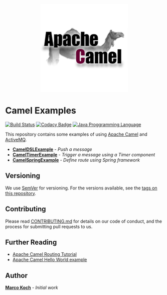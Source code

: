 <p align="center">
  <img src="./doc/img/apache-camel.png">
</p>

# Camel Examples

[![Build Status](https://travis-ci.org/markoch/camel-examples.svg?branch=master)](https://travis-ci.org/markoch/camel-examples)
[![Codacy Badge](https://api.codacy.com/project/badge/Grade/e541ae0ac84d4b0682ed10b7d7d0be2c)](https://www.codacy.com/app/markoch/camel-examples?utm_source=github.com&amp;utm_medium=referral&amp;utm_content=markoch/camel-examples&amp;utm_campaign=Badge_Grade)
[![Java Proggramming Language](https://img.shields.io/badge/language-Java-brightgreen.svg)](https://www.oracle.com/technetwork/java/index.html)

This repository contains some examples of using [Apache Camel](https://camel.apache.org/) and [ActiveMQ](https://activemq.apache.org/).

* **[CamelDSLExample](https://github.com/markoch/camel-examples/blob/master/src/main/java/com/mkoch/camel/CamelDSLExample.java)** - *Push a message*
* **[CamelTimerExample](https://github.com/markoch/camel-examples/blob/master/src/main/java/com/mkoch/camel/CamelTimerExample.java)** - *Trigger a message using a Timer component*
* **[CamelSpringExample](https://github.com/markoch/camel-examples/blob/master/src/main/java/com/mkoch/camel/CamelSpringExample.java)** - *Define route using Spring framework*

## Versioning

We use [SemVer](http://semver.org/) for versioning. For the versions available, see the [tags on this repository](https://github.com/your/project/tags).

## Contributing

Please read [CONTRIBUTING.md](https://gist.github.com/PurpleBooth/b24679402957c63ec426) for details on our code of conduct, and the process for submitting pull requests to us.

## Further Reading

* [Apache Camel Routing Tutorial](https://examples.javacodegeeks.com/enterprise-java/apache-camel/apache-camel-routing-tutorial/)
* [Apache Camel Hello World example](https://examples.javacodegeeks.com/enterprise-java/apache-camel/apache-camel-hello-world-example/)

## Author

**[Marco Koch](mailto:marco.koch.hh@gmail.com)** - *Initial work*
